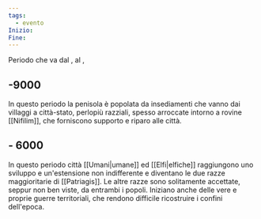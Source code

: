 ```yaml
---
tags:
  - evento
Inizio: 
Fine:
---
```

Periodo che va dal , al ,

## -9000
In questo periodo la penisola è popolata da insediamenti che vanno dai villaggi a città-stato, perlopiù razziali, spesso arroccate intorno a rovine [[Nifilim]], che forniscono supporto e riparo alle città. 

## - 6000
In questo periodo città [[Umani|umane]] ed [[Elfi|elfiche]] raggiungono uno sviluppo e un'estensione non indifferente e diventano le due razze maggioritarie di [[Patriagis]]. Le altre razze sono solitamente accettate, seppur non ben viste, da entrambi i popoli. Iniziano anche delle vere e proprie guerre territoriali, che rendono difficile ricostruire i confini dell'epoca.
